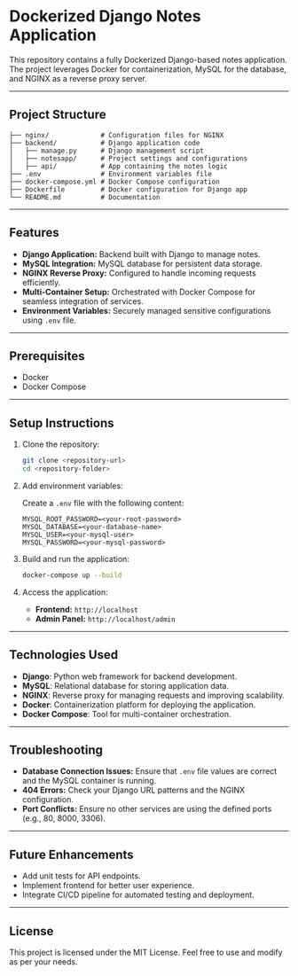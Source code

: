 # Dockerized Django Notes Application

This repository contains a fully Dockerized Django-based notes application. The project leverages Docker for containerization, MySQL for the database, and NGINX as a reverse proxy server.

---

## Project Structure

```plaintext
├── nginx/             # Configuration files for NGINX
├── backend/           # Django application code
│   ├── manage.py      # Django management script
│   ├── notesapp/      # Project settings and configurations
│   ├── api/           # App containing the notes logic
├── .env               # Environment variables file
├── docker-compose.yml # Docker Compose configuration
├── Dockerfile         # Docker configuration for Django app
└── README.md          # Documentation
```

---

## Features

- **Django Application:** Backend built with Django to manage notes.
- **MySQL Integration:** MySQL database for persistent data storage.
- **NGINX Reverse Proxy:** Configured to handle incoming requests efficiently.
- **Multi-Container Setup:** Orchestrated with Docker Compose for seamless integration of services.
- **Environment Variables:** Securely managed sensitive configurations using `.env` file.

---

## Prerequisites

- Docker
- Docker Compose

---

## Setup Instructions

1. Clone the repository:

   ```bash
   git clone <repository-url>
   cd <repository-folder>
   ```

2. Add environment variables:

   Create a `.env` file with the following content:

   ```plaintext
   MYSQL_ROOT_PASSWORD=<your-root-password>
   MYSQL_DATABASE=<your-database-name>
   MYSQL_USER=<your-mysql-user>
   MYSQL_PASSWORD=<your-mysql-password>
   ```

3. Build and run the application:

   ```bash
   docker-compose up --build
   ```

4. Access the application:

   - **Frontend:** `http://localhost`
   - **Admin Panel:** `http://localhost/admin`

---

## Technologies Used

- **Django**: Python web framework for backend development.
- **MySQL**: Relational database for storing application data.
- **NGINX**: Reverse proxy for managing requests and improving scalability.
- **Docker**: Containerization platform for deploying the application.
- **Docker Compose**: Tool for multi-container orchestration.

---

## Troubleshooting

- **Database Connection Issues:** Ensure that `.env` file values are correct and the MySQL container is running.
- **404 Errors:** Check your Django URL patterns and the NGINX configuration.
- **Port Conflicts:** Ensure no other services are using the defined ports (e.g., 80, 8000, 3306).

---

## Future Enhancements

- Add unit tests for API endpoints.
- Implement frontend for better user experience.
- Integrate CI/CD pipeline for automated testing and deployment.

---

## License

This project is licensed under the MIT License. Feel free to use and modify as per your needs.
